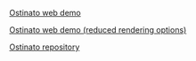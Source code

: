 [Ostinato web demo](https://glebnovodran.github.io/demo/ostinato.html)

[Ostinato web demo (reduced rendering options)](https://glebnovodran.github.io/demo/ostinato.html?pseudoshd&vl)

[Ostinato repository](https://github.com/glebnovodran/ostinato)

